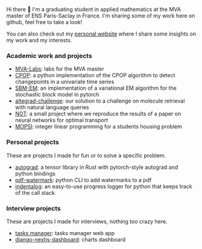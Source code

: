 Hi there 👋 I'm a graduating student in applied mathematics at the MVA master of ENS Paris-Saclay in France. I'm sharing some of my work here on github, feel free to take a look!

You can also check out my [personal website](https://bastienlc.github.io/) where I share some insights on my work and my interests.

### Academic work and projects

- [MVA-Labs](https://github.com/bastienlc/MVA-Labs): labs for the MVA master
- [CPOP](https://github.com/bastienlc/CPOP): a python implementation of the CPOP algorithm to detect changepoints in a univariate time series
- [SBM-EM](https://github.com/bastienlc/SBM-EM): an implementation of a variational EM algorithm for the stochastic block model in pytorch
- [altegrad-challenge](https://github.com/bastienlc/altegrad-challenge): our solution to a challenge on molecule retrieval with natural language queries
- [NOT](https://github.com/bastienlc/NOT): a small project where we reproduce the results of a paper on neural networks for optimal transport
- [MOPSI](https://github.com/bastienlc/MOPSI): integer linear programming for a students housing problem

### Personal projects

These are projects I made for fun or to solve a specific problem.

- [autograd](https://github.com/bastienlc/autograd): a tensor library in Rust with pytorch-style autograd and python bindings
- [pdf-watermark](https://github.com/bastienlc/pdf-watermark): python CLI to add watermarks to a pdf
- [indentalog](https://github.com/bastienlc/indentalog): an easy-to-use progress logger for python that keeps track of the call stack

### Interview projects

These are projects I made for interviews, nothing too crazy here.

- [tasks manager](https://github.com/bastienlc/tasks_manager): tasks manager web app
- [django-nextjs-dashboard](https://github.com/bastienlc/django-nextjs-dashboard): charts dashboard
